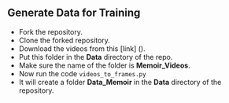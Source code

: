 ## Generate Data for Training

* Fork the repository.
* Clone the forked repository.
* Download the videos from this [link] ().
* Put this folder in the **Data** directory of the repo.
* Make sure the name of the folder is **Memoir_Videos**.
* Now run the code `videos_to_frames.py`
* It will create a folder **Data_Memoir** in the **Data** directory of the repository.